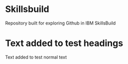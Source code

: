 # Skillsbuild
Repository built for exploring Github in IBM SkillsBuild
# Text added to test headings
Text added to test normal text
